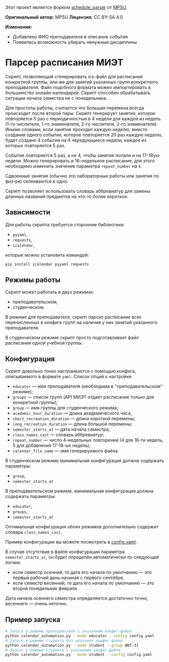 Этот проект является форком [schedule_parser](https://github.com/MPSU/schedule_parser) от [MPSU](https://github.com/MPSU).

**Оригинальный автор:** MPSU **Лицензия:** CC BY-SA 4.0

**Изменения:**

 - Добавлено ФИО преподавателя в описание события
 - Появилась возможность убирать ненужные дисциплины

# Парсер расписания МИЭТ

Скрипт, позволяющий сгенерировать ics-файл для расписания конкретной группы, или же для занятий указанных групп конкретного преподавателя. Файл подобного формата можно импортировать в большинство онлайн-календарей. Скрипт способен обрабатывать ситуации начала семестра не с понедельника.

Для простоты работы, считается что большая перемена всегда происходит после второй пары. Скрипт генерирует занятие, которое повторяется 5 раз с периодичностью в 4 недели для каждой из недель (1-го числителя, 1-го знаменателя, 2-го числителя, 2-го знаменателя). Иными словами, если занятие проходит каждую неделю, вместо создания одного события, которое повторяется 20 раз каждую неделю, будет создано 4 события на 4 чередующиеся недели, каждое из которых повторяется 5 раз.

Событие повторяется 5 раз, а не 4, чтобы занятия попали и на 17-18ую недели. Можно генерировать и 16-недельное расписание, для этого необходимо изменить значение параметра `repeat_number` на `4`.

Сдвоенные занятия (обычно это лабораторные работы или занятия по физ-ре) склеиваются в одно.

Скрипт позволяет использовать словарь аббревиатур для замены длинных названий предметов на что-то более короткое.

## Зависимости

Для работы скрипта требуется сторонние библиотеки:

- `pyyaml`,
- `requests`,
- `icalendar`,

которые можно установить командой:

```bash
pip install icalendar pyyaml requests
```

## Режимы работы

Скрипт может работать в двух режимах:

- преподавательском,
- студенческом.

В режиме для преподавателя, скрипт парсит расписание всех перечисленных в конфиге групп на наличие у них занятий указанного преподавателя.

В студенческом режиме скрипт просто подготавливает файл расписания одной учебной группы.

## Конфигурация

Скрипт довольно тонко настраивается с помощью конфига, описываемого в формате `yaml`. Список опций к настройке:

- `educator` — имя преподавателя (необходима в "преподавательском" режиме);
- `groups`   — список групп (API МИЭТ отдает расписание только для конкретной группы);
- `group`    — имя группы для студенческого режима;
- `academic_hour_duration` — длина академического часа;
- `short_recreation_duration` — длина короткой перемены;
- `long_recreation_duration` — длина большой перемены;
- `semester_starts_at` — дата начала семестра;
- `class_names_cast` — словарь аббревиатур;
- `repeat_number` — число 4-недельных повторений (4 для 16-ти недель, 5 для добавления 17-18-ых недель);
- `calendar_file_name` — имя генерируемого файла.

В студенческом режиме минимальная конфигурация должна содержать параметры:

- `group`,
- `semester_starts_at`

В преподавательском режиме, минимальная конфигурация должна содержать параметры:

- `educator`,
- `groups`,
- `semester_starts_at`

Оптимальная конфигурация обоих режимов дополнительно содержит словарь `class_names_cast`.

Пример конфигурации вы можете посмотреть в [config.yaml](config.yaml).

В случае отсутствия в файле конфигурации параметра `semester_starts_at`, он будет определён автоматически по следующей логике:

- если семестр осенний, то дата его начала по умолчанию — это первый рабочий день начиная с первого сентября,
- если семестр весенний, то дата его начала по умолчанию — это второй понедельник февраля.

Дата начала осеннего семестра определяется достаточно точно, весеннего — очень неточно.

## Пример запуска

```bash
# Запуск в режиме преподавателя с указанием конфиг-файла
python calendar_automation.py --mode educator --config config.yaml
# Запуск в режиме студента без указания конфиг-файла
python calendar_automation.py --mode student --group ИВТ-31
# Запуск в режиме студента с указанием конфиг-файла
python calendar_automation.py --mode student --config config.yaml
```
